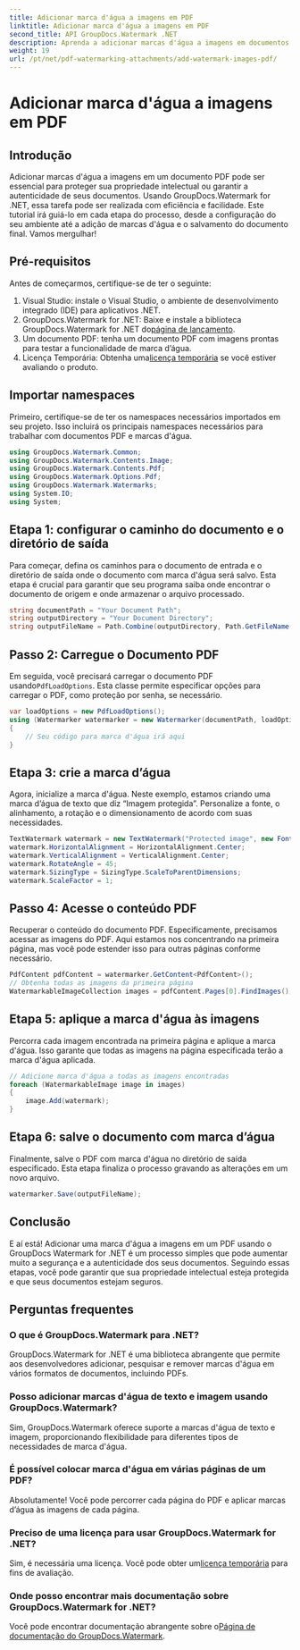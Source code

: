 ```yaml
---
title: Adicionar marca d'água a imagens em PDF
linktitle: Adicionar marca d'água a imagens em PDF
second_title: API GroupDocs.Watermark .NET
description: Aprenda a adicionar marcas d'água a imagens em documentos PDF usando GroupDocs.Watermark for .NET com nosso tutorial passo a passo detalhado. Proteja seus PDFs facilmente.
weight: 19
url: /pt/net/pdf-watermarking-attachments/add-watermark-images-pdf/
---
```


# Adicionar marca d'água a imagens em PDF

## Introdução
Adicionar marcas d'água a imagens em um documento PDF pode ser essencial para proteger sua propriedade intelectual ou garantir a autenticidade de seus documentos. Usando GroupDocs.Watermark for .NET, essa tarefa pode ser realizada com eficiência e facilidade. Este tutorial irá guiá-lo em cada etapa do processo, desde a configuração do seu ambiente até a adição de marcas d'água e o salvamento do documento final. Vamos mergulhar!
## Pré-requisitos
Antes de começarmos, certifique-se de ter o seguinte:
1. Visual Studio: instale o Visual Studio, o ambiente de desenvolvimento integrado (IDE) para aplicativos .NET.
2.  GroupDocs.Watermark for .NET: Baixe e instale a biblioteca GroupDocs.Watermark for .NET do[página de lançamento](https://releases.groupdocs.com/Watermark/net/).
3. Um documento PDF: tenha um documento PDF com imagens prontas para testar a funcionalidade de marca d’água.
4.  Licença Temporária: Obtenha uma[licença temporária](https://purchase.groupdocs.com/temporary-license/) se você estiver avaliando o produto.
## Importar namespaces
Primeiro, certifique-se de ter os namespaces necessários importados em seu projeto. Isso incluirá os principais namespaces necessários para trabalhar com documentos PDF e marcas d'água.
```csharp
using GroupDocs.Watermark.Common;
using GroupDocs.Watermark.Contents.Image;
using GroupDocs.Watermark.Contents.Pdf;
using GroupDocs.Watermark.Options.Pdf;
using GroupDocs.Watermark.Watermarks;
using System.IO;
using System;
```
## Etapa 1: configurar o caminho do documento e o diretório de saída
Para começar, defina os caminhos para o documento de entrada e o diretório de saída onde o documento com marca d'água será salvo. Esta etapa é crucial para garantir que seu programa saiba onde encontrar o documento de origem e onde armazenar o arquivo processado.
```csharp
string documentPath = "Your Document Path";
string outputDirectory = "Your Document Directory";
string outputFileName = Path.Combine(outputDirectory, Path.GetFileName(documentPath));
```
## Passo 2: Carregue o Documento PDF
 Em seguida, você precisará carregar o documento PDF usando`PdfLoadOptions`. Esta classe permite especificar opções para carregar o PDF, como proteção por senha, se necessário.
```csharp
var loadOptions = new PdfLoadOptions();
using (Watermarker watermarker = new Watermarker(documentPath, loadOptions))
{
    // Seu código para marca d'água irá aqui
}
```
## Etapa 3: crie a marca d’água
Agora, inicialize a marca d'água. Neste exemplo, estamos criando uma marca d’água de texto que diz “Imagem protegida”. Personalize a fonte, o alinhamento, a rotação e o dimensionamento de acordo com suas necessidades.
```csharp
TextWatermark watermark = new TextWatermark("Protected image", new Font("Arial", 8));
watermark.HorizontalAlignment = HorizontalAlignment.Center;
watermark.VerticalAlignment = VerticalAlignment.Center;
watermark.RotateAngle = 45;
watermark.SizingType = SizingType.ScaleToParentDimensions;
watermark.ScaleFactor = 1;
```
## Passo 4: Acesse o conteúdo PDF
Recuperar o conteúdo do documento PDF. Especificamente, precisamos acessar as imagens do PDF. Aqui estamos nos concentrando na primeira página, mas você pode estender isso para outras páginas conforme necessário.
```csharp
PdfContent pdfContent = watermarker.GetContent<PdfContent>();
// Obtenha todas as imagens da primeira página
WatermarkableImageCollection images = pdfContent.Pages[0].FindImages();
```
## Etapa 5: aplique a marca d'água às imagens
Percorra cada imagem encontrada na primeira página e aplique a marca d'água. Isso garante que todas as imagens na página especificada terão a marca d'água aplicada.
```csharp
// Adicione marca d'água a todas as imagens encontradas
foreach (WatermarkableImage image in images)
{
    image.Add(watermark);
}
```
## Etapa 6: salve o documento com marca d’água
Finalmente, salve o PDF com marca d'água no diretório de saída especificado. Esta etapa finaliza o processo gravando as alterações em um novo arquivo.
```csharp
watermarker.Save(outputFileName);
```
## Conclusão
E aí está! Adicionar uma marca d'água a imagens em um PDF usando o GroupDocs Watermark for .NET é um processo simples que pode aumentar muito a segurança e a autenticidade dos seus documentos. Seguindo essas etapas, você pode garantir que sua propriedade intelectual esteja protegida e que seus documentos estejam seguros.
## Perguntas frequentes
### O que é GroupDocs.Watermark para .NET?
GroupDocs.Watermark for .NET é uma biblioteca abrangente que permite aos desenvolvedores adicionar, pesquisar e remover marcas d'água em vários formatos de documentos, incluindo PDFs.
### Posso adicionar marcas d'água de texto e imagem usando GroupDocs.Watermark?
Sim, GroupDocs.Watermark oferece suporte a marcas d'água de texto e imagem, proporcionando flexibilidade para diferentes tipos de necessidades de marca d'água.
### É possível colocar marca d'água em várias páginas de um PDF?
Absolutamente! Você pode percorrer cada página do PDF e aplicar marcas d’água às imagens de cada página.
### Preciso de uma licença para usar GroupDocs.Watermark for .NET?
 Sim, é necessária uma licença. Você pode obter um[licença temporária](https://purchase.groupdocs.com/temporary-license/) para fins de avaliação.
### Onde posso encontrar mais documentação sobre GroupDocs.Watermark for .NET?
 Você pode encontrar documentação abrangente sobre o[Página de documentação do GroupDocs.Watermark](https://tutorials.groupdocs.com/Watermark/net/).